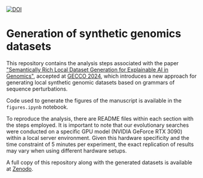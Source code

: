 [![DOI](https://zenodo.org/badge/DOI/10.5281/zenodo.10955718.svg)](https://doi.org/10.5281/zenodo.10955718)

# Generation of synthetic genomics datasets

This repository contains the analysis steps associated with the paper ["Semantically Rich Local Dataset Generation for Explainable AI in Genomics"](https://doi.org/10.1145/3638529.3653990), accepted at [GECCO 2024](https://gecco-2024.sigevo.org/HomePage), which introduces a new approach for generating local synthetic genomic datasets based on grammars of sequence perturbations.

Code used to generate the figures of the manuscript is available in the `figures.ipynb` notebook. 

To reproduce the analysis, there are README files within each section with the steps employed. It is important to note that our evolutionary searches were conducted on a specific GPU model (NVIDIA GeForce RTX 3090) within a local server environment. Given this hardware specificity and the time constraint of 5 minutes per experiment, the exact replication of results may vary when using different hardware setups.

A full copy of this repository along with the generated datasets is available at [Zenodo](https://zenodo.org/records/10607869).
